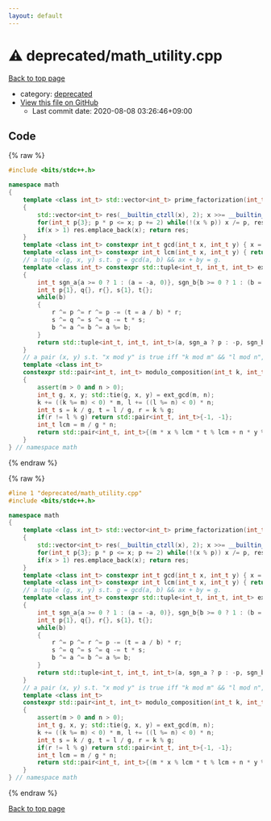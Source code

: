 ```yaml
---
layout: default
---
```


<!-- mathjax config similar to math.stackexchange -->
<script type="text/javascript" async
  src="https://cdnjs.cloudflare.com/ajax/libs/mathjax/2.7.5/MathJax.js?config=TeX-MML-AM_CHTML">
</script>
<script type="text/x-mathjax-config">
  MathJax.Hub.Config({
    TeX: { equationNumbers: { autoNumber: "AMS" }},
    tex2jax: {
      inlineMath: [ ['$','$'] ],
      processEscapes: true
    },
    "HTML-CSS": { matchFontHeight: false },
    displayAlign: "left",
    displayIndent: "2em"
  });
</script>

<script type="text/javascript" src="https://cdnjs.cloudflare.com/ajax/libs/jquery/3.4.1/jquery.min.js"></script>
<script src="https://cdn.jsdelivr.net/npm/jquery-balloon-js@1.1.2/jquery.balloon.min.js" integrity="sha256-ZEYs9VrgAeNuPvs15E39OsyOJaIkXEEt10fzxJ20+2I=" crossorigin="anonymous"></script>
<script type="text/javascript" src="../../assets/js/copy-button.js"></script>
<link rel="stylesheet" href="../../assets/css/copy-button.css" />


# :warning: deprecated/math_utility.cpp

<a href="../../index.html">Back to top page</a>

* category: <a href="../../index.html#54dac5afe1fcac2f65c059fc97b44a58">deprecated</a>
* <a href="{{ site.github.repository_url }}/blob/master/deprecated/math_utility.cpp">View this file on GitHub</a>
    - Last commit date: 2020-08-08 03:26:46+09:00




## Code

<a id="unbundled"></a>
{% raw %}
```cpp
#include <bits/stdc++.h>

namespace math
{
    template <class int_t> std::vector<int_t> prime_factorization(int_t x)
    {
        std::vector<int_t> res(__builtin_ctzll(x), 2); x >>= __builtin_ctzll(x);
        for(int_t p{3}; p * p <= x; p += 2) while(!(x % p)) x /= p, res.emplace_back(p);
        if(x > 1) res.emplace_back(x); return res;
    }
    template <class int_t> constexpr int_t gcd(int_t x, int_t y) { x = x > 0 ? x : -x, y = y > 0 ? y : -y; while(y) y ^= x ^= y ^= x %= y; return x; }
    template <class int_t> constexpr int_t lcm(int_t x, int_t y) { return x ? x / gcd(x, y) * y : 0; }
    // a tuple (g, x, y) s.t. g = gcd(a, b) && ax + by = g.
    template <class int_t> constexpr std::tuple<int_t, int_t, int_t> ext_gcd(int_t a, int_t b)
    {
        int_t sgn_a{a >= 0 ? 1 : (a = -a, 0)}, sgn_b{b >= 0 ? 1 : (b = -b, 0)};
        int_t p{1}, q{}, r{}, s{1}, t{};
        while(b)
        {
            r ^= p ^= r ^= p -= (t = a / b) * r;
            s ^= q ^= s ^= q -= t * s;
            b ^= a ^= b ^= a %= b;
        }
        return std::tuple<int_t, int_t, int_t>(a, sgn_a ? p : -p, sgn_b ? q : -q);
    }
    // a pair (x, y) s.t. "x mod y" is true iff "k mod m" && "l mod n", (-1, -1) if not exist.
    template <class int_t>
    constexpr std::pair<int_t, int_t> modulo_composition(int_t k, int_t m, int_t l, int_t n)
    {
        assert(m > 0 and n > 0);
        int_t g, x, y; std::tie(g, x, y) = ext_gcd(m, n);
        k += ((k %= m) < 0) * m, l += ((l %= n) < 0) * n;
        int_t s = k / g, t = l / g, r = k % g;
        if(r != l % g) return std::pair<int_t, int_t>{-1, -1};
        int_t lcm = m / g * n;
        return std::pair<int_t, int_t>{(m * x % lcm * t % lcm + n * y % lcm * s % lcm + r + lcm * 2) % lcm, lcm};
    }
} // namespace math

```
{% endraw %}

<a id="bundled"></a>
{% raw %}
```cpp
#line 1 "deprecated/math_utility.cpp"
#include <bits/stdc++.h>

namespace math
{
    template <class int_t> std::vector<int_t> prime_factorization(int_t x)
    {
        std::vector<int_t> res(__builtin_ctzll(x), 2); x >>= __builtin_ctzll(x);
        for(int_t p{3}; p * p <= x; p += 2) while(!(x % p)) x /= p, res.emplace_back(p);
        if(x > 1) res.emplace_back(x); return res;
    }
    template <class int_t> constexpr int_t gcd(int_t x, int_t y) { x = x > 0 ? x : -x, y = y > 0 ? y : -y; while(y) y ^= x ^= y ^= x %= y; return x; }
    template <class int_t> constexpr int_t lcm(int_t x, int_t y) { return x ? x / gcd(x, y) * y : 0; }
    // a tuple (g, x, y) s.t. g = gcd(a, b) && ax + by = g.
    template <class int_t> constexpr std::tuple<int_t, int_t, int_t> ext_gcd(int_t a, int_t b)
    {
        int_t sgn_a{a >= 0 ? 1 : (a = -a, 0)}, sgn_b{b >= 0 ? 1 : (b = -b, 0)};
        int_t p{1}, q{}, r{}, s{1}, t{};
        while(b)
        {
            r ^= p ^= r ^= p -= (t = a / b) * r;
            s ^= q ^= s ^= q -= t * s;
            b ^= a ^= b ^= a %= b;
        }
        return std::tuple<int_t, int_t, int_t>(a, sgn_a ? p : -p, sgn_b ? q : -q);
    }
    // a pair (x, y) s.t. "x mod y" is true iff "k mod m" && "l mod n", (-1, -1) if not exist.
    template <class int_t>
    constexpr std::pair<int_t, int_t> modulo_composition(int_t k, int_t m, int_t l, int_t n)
    {
        assert(m > 0 and n > 0);
        int_t g, x, y; std::tie(g, x, y) = ext_gcd(m, n);
        k += ((k %= m) < 0) * m, l += ((l %= n) < 0) * n;
        int_t s = k / g, t = l / g, r = k % g;
        if(r != l % g) return std::pair<int_t, int_t>{-1, -1};
        int_t lcm = m / g * n;
        return std::pair<int_t, int_t>{(m * x % lcm * t % lcm + n * y % lcm * s % lcm + r + lcm * 2) % lcm, lcm};
    }
} // namespace math

```
{% endraw %}

<a href="../../index.html">Back to top page</a>

